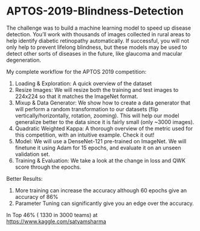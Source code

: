 # APTOS-2019-Blindness-Detection


The challenge was to build a machine learning model to speed up disease detection. You’ll work with thousands of images collected in rural areas to help identify diabetic retinopathy automatically. If successful, you will not only help to prevent lifelong blindness, but these models may be used to detect other sorts of diseases in the future, like glaucoma and macular degeneration.

My complete workflow for the APTOS 2019 competition:

1. Loading & Exploration: A quick overview of the dataset
2. Resize Images: We will resize both the training and test images to 224x224 so that it matches the ImageNet format.
3. Mixup & Data Generator: We show how to create a data generator that will perform a random transformation to our datasets (flip vertically/horizontally, rotation, zooming). This will help our model generalize better to the data since it is fairly small (only ~3000 images).
4. Quadratic Weighted Kappa: A thorough overview of the metric used for this competition, with an intuitive example. Check it out!
5. Model: We will use a DenseNet-121 pre-trained on ImageNet. We will finetune it using Adam for 15 epochs, and evaluate it on an unseen validation set.
6. Training & Evaluation: We take a look at the change in loss and QWK score through the epochs.

Better Results:
1. More training can increase the accuracy although 60 epochs give an accuracy of 86%
2. Parameter Tuning can significantly give you an edge over the accuracy.

In Top 46% ( 1330 in 3000 teams) at https://www.kaggle.com/satyamsharma

